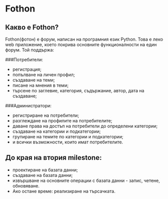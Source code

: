 Fothon
======

Какво е Fothon?
---------------

<p>Fothon(фотон) е форум, написан на програмния език Python. Това е леко web приложение, което покрива основните функционалности на един форум. Той поддържа:</p>
###Потребители:
<ul>
<li>регистрация;</li>
<li>попълване на личен профил;</li>
<li>създаване на теми;</li>
<li>писане на мнения в теми;</li>
<li>търсене по заглевие, категория, съдържание, автор, дата на създаване;</li>
</ul>

###Администратори:
<ul>
<li>регистриране на потребители;</li>
<li>разглеждане на профилите на потребителите;</li>
<li>даване права на достъп на потребители до определени категории;</li>
<li>създаване на категории и подкатегории;</li>
<li>групиране на темите по категории и подкатегории;</li>
<li>и всички възможности, които имат потребителите.</li>
</ul>

До края на втория milestone:
----------------------------
<ul>
<li>проектиране на базата данни;</li>
<li>създаване на базата данни;</li>
<li>извършване на основните операции с базата данни - запис, четене, обновяване.</li>
<li>Ако остане време: реализиране на търсачката.</li>
</ul>